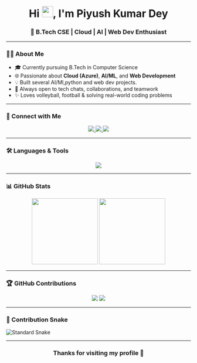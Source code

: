 
<h1 align="center">
  Hi <img src="https://media.giphy.com/media/hvRJCLFzcasrR4ia7z/giphy.gif" width="30px"/>, I'm Piyush Kumar Dey
</h1>
<h3 align="center">🚀 B.Tech CSE | Cloud | AI | Web Dev Enthusiast</h3>

---

### 👨‍💻 About Me

- 🎓 Currently pursuing B.Tech in Computer Science  
- 🌐 Passionate about **Cloud (Azure)**, **AI/ML**, and **Web Development**  
- 💡 Built several AI/Ml,python and web dev projects. 
- 💬 Always open to tech chats, collaborations, and teamwork  
- ✨ Loves volleyball, football & solving real-world coding problems

---

### 🔗 Connect with Me

<p align="center">
  <a href="https://www.linkedin.com/in/piyush-kumar-dey-291b19342/">
    <img src="https://img.shields.io/badge/LinkedIn-blue?style=for-the-badge&logo=linkedin&logoColor=white" />
  </a>
  <a href="mailto:deypiyushkumar12121@gmail.com">
    <img src="https://img.shields.io/badge/Gmail-D14836?style=for-the-badge&logo=gmail&logoColor=white" />
  </a>
  <a href="https://github.com/piyushkumar030">
    <img src="https://img.shields.io/badge/GitHub-black?style=for-the-badge&logo=github&logoColor=white" />
  </a>
</p>

---

### 🛠️ Languages & Tools

<div align="center">
  <img src="https://skillicons.dev/icons?i=py,java,c,c++,html,css,js,nodejs,kotlin,azure,mongodb,mysql,php,git,github,vscode,jupyter,linux," />
</div>



---

### 📊 GitHub Stats

<div align="center">
  <img src="https://github-readme-stats.vercel.app/api?username=piyushkumar030&show_icons=true&theme=radical" height="180"/>
  <img src="https://github-readme-streak-stats.herokuapp.com/?user=piyushkumar030&theme=radical" height="180"/>
</div>

---

### 🏆 GitHub Contributions

<div align="center">
  <img src="https://github-profile-summary-cards.vercel.app/api/cards/repos-per-language?username=piyushkumar030&theme=radical" />
  <img src="https://github-profile-summary-cards.vercel.app/api/cards/most-commit-language?username=piyushkumar030&theme=radical" />
</div>

---

### 🐍 Contribution Snake

![Standard Snake](https://raw.githubusercontent.com/piyushkumar030/piyushkumar030/output/github-snake.svg)

---

<h3 align="center">Thanks for visiting my profile 🙌</h3>
